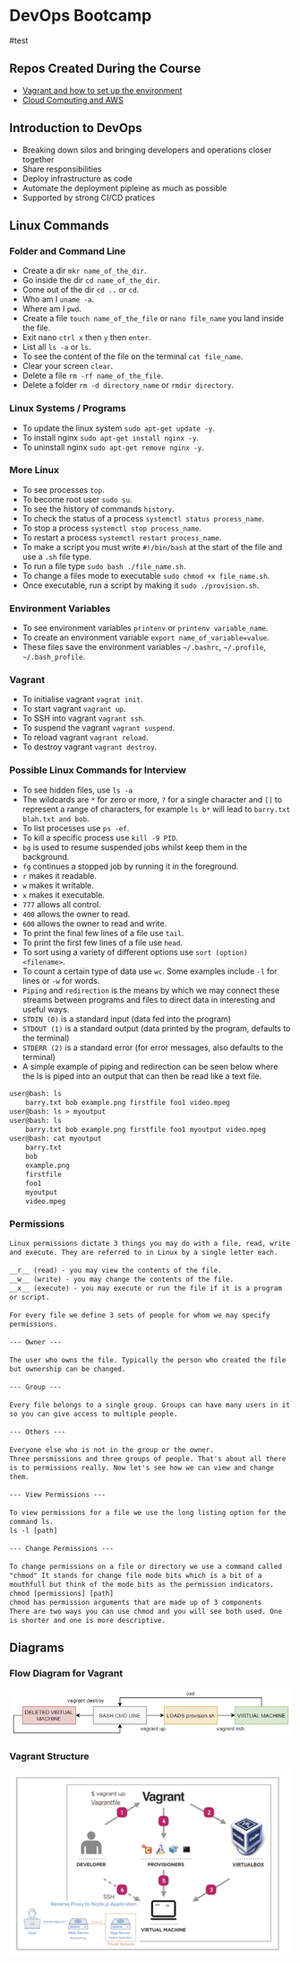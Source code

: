 # DevOps Bootcamp

#test

## Repos Created During the Course

- [Vagrant and how to set up the environment](https://github.com/joelfright/DevEnvironments/blob/master/Vagrant.md)
- [Cloud Computing and AWS](https://github.com/joelfright/CloudComputing)

## Introduction to DevOps

- Breaking down silos and bringing developers and operations closer together
- Share responsibilities 
- Deploy infrastructure as code
- Automate the deployment pipleine as much as possible
- Supported by strong CI/CD pratices

## Linux Commands

### Folder and Command Line

- Create a dir `mkr name_of_the_dir`.
- Go inside the dir `cd name_of_the_dir`.
- Come out of the dir `cd ..` or `cd`.
- Who am I `uname -a`.
- Where am I `pwd`.
- Create a file `touch name_of_the_file` or `nano file_name` you land inside the file.
- Exit nano `ctrl x` then `y` then `enter`.
- List all `ls -a` or `ls`.
- To see the content of the file on the terminal `cat file_name`.
- Clear your screen `clear`.
- Delete a file `rm -rf name_of_the_file`.
- Delete a folder `rm -d directory_name` or `rmdir directory`.

### Linux Systems / Programs

- To update the linux system `sudo apt-get update -y`.
- To install nginx `sudo apt-get install nginx -y`.
- To uninstall nginx `sudo apt-get remove nginx -y`.

### More Linux

- To see processes `top`.
- To become root user `sudo su`.
- To see the history of commands `history`.
- To check the status of a process `systemctl status process_name`.
- To stop a process `systemctl stop process_name`.
- To restart a process `systemctl restart process_name`.
- To make a script you must write `#!/bin/bash` at the start of the file and use a `.sh` file type.
- To run a file type `sudo bash ./file_name.sh`.
- To change a files mode to executable `sudo chmod +x file_name.sh`.
- Once executable, run a script by making it `sudo ./provision.sh`.

### Environment Variables

- To see environment variables `printenv` or `printenv variable_name`.
- To create an environment variable `export name_of_variable=value`.
- These files save the environment variables `~/.bashrc`, `~/.profile`, `~/.bash_profile`.

### Vagrant

- To initialise vagrant `vagrat init`.
- To start vagrant `vagrant up`.
- To SSH into vagrant `vagrant ssh`.
- To suspend the vagrant `vagrant suspend`.
- To reload vagrant `vagrant reload`.
- To destroy vagrant `vagrant destroy`.

### Possible Linux Commands for Interview

- To see hidden files, use `ls -a`
- The wildcards are `*` for zero or more, `?` for a single character and `[]` to represent a range of characters, for example `ls b*` will lead to `barry.txt blah.txt and bob`.
- To list processes use `ps -ef`.
- To kill a specific process use `kill -9 PID`.
- `bg` is used to resume suspended jobs whilst keep them in the background.
- `fg` continues a stopped job by running it in the foreground.
- `r` makes it readable.
- `w` makes it writable.
- `x` makes it executable.
- `777` allows all control.
- `400` allows the owner to read.
- `600` allows the owner to read and write.
- To print the final few lines of a file use `tail`.
- To print the first few lines of a file use `head`.
- To sort using a variety of different options use `sort (option) <filename>`.
- To count a certain type of data use `wc`. Some examples include `-l` for lines or `-w` for words.
- `Piping` and `redirection` is the means by which we may connect these streams between programs and files to direct data in interesting and useful ways.
- `STDIN (0)` is a standard input (data fed into the program)
- `STDOUT (1)` is a standard output (data printed by the program, defaults to the terminal)
- `STDERR (2)` is a standard error (for error messages, also defaults to the terminal)
- A simple example of piping and redirection can be seen below where the ls is piped into an output that can then be read like a text file.
```
user@bash: ls
    barry.txt bob example.png firstfile foo1 video.mpeg
user@bash: ls > myoutput
user@bash: ls
    barry.txt bob example.png firstfile foo1 myoutput video.mpeg
user@bash: cat myoutput
    barry.txt
    bob
    example.png
    firstfile
    foo1
    myoutput
    video.mpeg
```

### Permissions 

```
Linux permissions dictate 3 things you may do with a file, read, write and execute. They are referred to in Linux by a single letter each.

__r__ (read) - you may view the contents of the file.
__w__ (write) - you may change the contents of the file.
__x__ (execute) - you may execute or run the file if it is a program or script.

For every file we define 3 sets of people for whom we may specify permissions.

--- Owner ---

The user who owns the file. Typically the person who created the file but ownership can be changed.

--- Group ---

Every file belongs to a single group. Groups can have many users in it so you can give access to multiple people.

--- Others ---

Everyone else who is not in the group or the owner.
Three persmissions and three groups of people. That's about all there is to permissions really. Now let's see how we can view and change them.

--- View Permissions ---

To view permissions for a file we use the long listing option for the command ls.
ls -l [path]

--- Change Permissions ---

To change permissions on a file or directory we use a command called "chmod" It stands for change file mode bits which is a bit of a mouthfull but think of the mode bits as the permission indicators.
chmod [permissions] [path]
chmod has permission arguments that are made up of 3 components
There are two ways you can use chmod and you will see both used. One is shorter and one is more descriptive.
```

## Diagrams

### Flow Diagram for Vagrant
![Flow diagram for vagrant](images/flowdiagram.png)

### Vagrant Structure
![Vagrant Structure diagram](images/vagrantdiagram.png)
